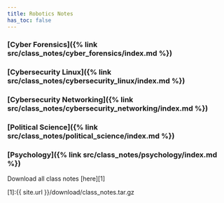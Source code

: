 ```yaml
---
title: Robotics Notes 
has_toc: false
---
```


### [Cyber Forensics]({% link src/class_notes/cyber_forensics/index.md %})

### [Cybersecurity Linux]({% link src/class_notes/cybersecurity_linux/index.md %})

### [Cybersecurity Networking]({% link src/class_notes/cybersecurity_networking/index.md %})

### [Political Science]({% link src/class_notes/political_science/index.md %})

### [Psychology]({% link src/class_notes/psychology/index.md %})


Download all class notes [here][1]

[1]:{{ site.url }}/download/class_notes.tar.gz

